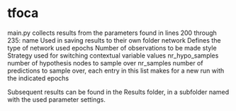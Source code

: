# tfoca

main.py collects results from the parameters found in lines 200 through 235:
name			Used in saving results to their own folder
network 		Defines the type of network used
epochs			Number of observations to be made
style			Strategy used for switching contextual variable values
nr_hypo_samples		number of hypothesis nodes to sample over
nr_samples		number of predictions to sample over, each entry in this list makes for a new run with the indicated epochs

Subsequent results can be found in the Results folder, in a subfolder named with the used parameter settings.



